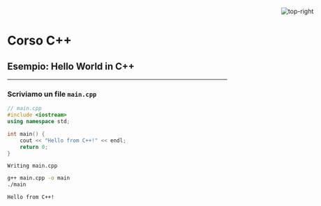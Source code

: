 <style>
img[alt~="top-right"] {
  position: absolute;
  top: 30px;
  right: 30px;
}
</style>

# Corso C++

## Esempio: Hello World in C++

---

### Scriviamo un file `main.cpp`

```cpp
// main.cpp
#include <iostream>
using namespace std;

int main() {
    cout << "Hello from C++!" << endl;
    return 0;
}
```

    Writing main.cpp

```bash
g++ main.cpp -o main
./main
```

    Hello from C++!


![top-right](https://muralsyourway.vtexassets.com/arquivos/ids/236366/Black-Marble-Texture-Wallpaper-Mural.jpg?v=638164405494500000)